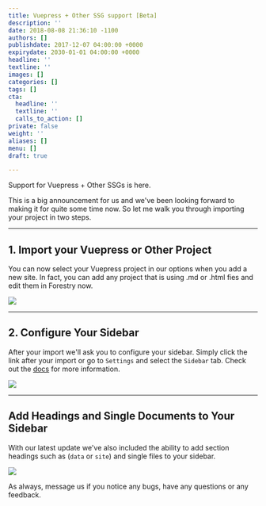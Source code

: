 ```yaml
---
title: Vuepress + Other SSG support [Beta]
description: ''
date: 2018-08-08 21:36:10 -1100
authors: []
publishdate: 2017-12-07 04:00:00 +0000
expirydate: 2030-01-01 04:00:00 +0000
headline: ''
textline: ''
images: []
categories: []
tags: []
cta:
  headline: ''
  textline: ''
  calls_to_action: []
private: false
weight: ''
aliases: []
menu: []
draft: true

---
```

Support for Vuepress + Other SSGs is here.

This is a big announcement for us and we've been looking forward to making it for quite some time now. So let me walk you through importing your project in two steps.

***

## 1. Import your Vuepress or Other Project

You can now select your Vuepress project in our options when you add a new site. In fact, you can add any project that is using .md or .html fies and edit them in Forestry now.

![](/uploads/2018/08/import-vuepress.png)

***

## 2. Configure Your Sidebar

After your import we'll ask you to configure your sidebar. Simply click the link after your import or go to `Settings` and select the `Sidebar` tab. Check out the [docs](https://forestry.io/docs/settings/content-sections/) for more information.

![](/uploads/2018/08/docs-configuration.png)

***

## Add Headings and Single Documents to Your Sidebar

With our latest update we've also included the ability to add section headings such as (`data` or `site`) and single files to your sidebar. 

![](/uploads/2018/07/branch-and-repo.png)

As always, message us if you notice any bugs, have any questions or any feedback.